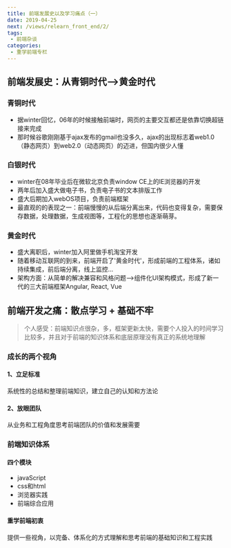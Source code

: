 ```yaml
---
title: 前端发展史以及学习痛点（一）
date: 2019-04-25
next: /views/relearn_front_end/2/
tags:
 - 前端杂谈
categories:
 - 重学前端专栏
---
```


## 前端发展史：从青铜时代-->黄金时代

### 青铜时代

- 据winter回忆，06年的时候接触前端时，网页的主要交互都还是依靠切换超链接来完成
- 那时候谷歌刚刚基于ajax发布的gmail也没多久，ajax的出现标志着web1.0（静态网页）到web2.0（动态网页）的迈进，但国内很少人懂
  
### 白银时代

- winter在08年毕业后在微软北京负责window CE上的IE浏览器的开发
- 两年后加入盛大做电子书，负责电子书的文本排版工作
- 盛大后期加入webOS项目，负责前端框架
- 最直观的的表现之一：前端慢慢的从后端分离出来，代码也变得复杂，需要保存数据，处理数据，生成视图等，工程化的思想也逐渐萌芽。
  
### 黄金时代

- 盛大离职后，winter加入阿里做手机淘宝开发
- 随着移动互联网的到来，前端开启了'黄金时代'，形成前端的工程体系，诸如持续集成，前后端分离，线上监控...
- 架构方面：从简单的解决兼容和风格问题-->组件化UI架构模式，形成了新一代的三大前端框架Angular, React, Vue

## 前端开发之痛：散点学习 + 基础不牢

> 个人感受：前端知识点很杂，多，框架更新太快，需要个人投入的时间学习比较多，并且对于前端的知识体系和底层原理没有真正的系统地理解

### 成长的两个视角

#### 1、立足标准

系统性的总结和整理前端知识，建立自己的认知和方法论

#### 2、放眼团队

从业务和工程角度思考前端团队的价值和发展需要

### 前端知识体系

#### 四个模块

- javaScript
- css和html
- 浏览器实践
- 前端综合应用

#### 重学前端初衷

提供一些视角，以完备、体系化的方式理解和思考前端的基础知识和工程实践
